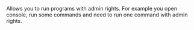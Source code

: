 Allows you to run programs with admin rights. For example you open console, run some commands and need to run one command with admin rights.